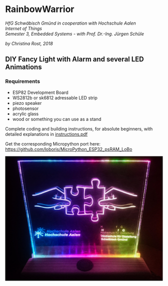 # RainbowWarrior

*HfG Schwäbisch Gmünd in cooperation with Hochschule Aalen  
Internet of Things  
Semester 3, Embedded Systems - with Prof. Dr.-Ing. Jürgen Schüle*

*by Christina Rost, 2018*


## DIY Fancy Light with Alarm and several LED Animations
### Requirements

- ESP82 Development Board  
- WS2812b or sk6812 adressable LED strip
- piezo speaker
- photosensor
- acrylic glass
- wood or something you can use as a stand

Complete coding and building instructions, for absolute beginners, with detailed explanations in [instructions.pdf](instructions.pdf "Instructions")


Get the corresponding Micropython port here:
https://github.com/loboris/MicroPython_ESP32_psRAM_LoBo


![RainbowWarrior](rw2.jpg)
